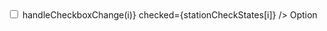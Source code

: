 <td>
          <input
            type="checkbox"
            id={`stationCheck${i}`}
            name={`stationCheck${i}`}
            value={`optionChecked${i}`}
            onChange={() => handleCheckboxChange(i)}
            checked={stationCheckStates[i]}
          />
          <label htmlFor={`stationCheck${i}`}>Option</label>
        </td>
